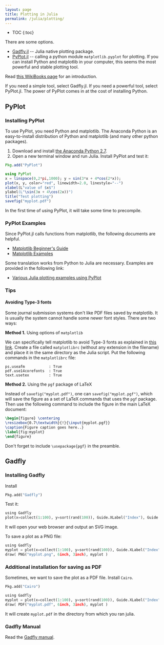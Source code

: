 ```yaml
---
layout: page
title: Plotting in Julia
permalink: /julia/plotting/
---
```


* TOC
{:toc}


There are some options.

- [Gadfly.jl](https://github.com/dcjones/Gadfly.jl) -- Julia native plotting package.
- [PyPlot.jl](https://github.com/stevengj/PyPlot.jl) -- calling a python module `matplotlib.pyplot` for plotting. If you can install Python and matplotlib in your computer, this seems the most powerful and stable plotting tool.

Read [this WikiBooks page](https://en.wikibooks.org/wiki/Introducing_Julia/Plotting) for an introduction.

If you need a simple tool, select Gadfly.jl. If you need a powerful tool, select PyPlot.jl. The power of PyPlot comes in at the cost of installing Python.

## PyPlot

### Installing PyPlot

To use PyPlot, you need Python and matplotlib. The Anaconda Python is an easy-to-install distribution of Python and matplotlib (and many other python packages).

1. Download and install [the Anaconda Python 2.7](https://www.continuum.io/downloads).
2. Open a new terminal window and run Julia. Install PyPlot and test it:

~~~ julia
Pkg.add("PyPlot")

using PyPlot
x = linspace(0,2*pi,1000); y = sin(3*x + 4*cos(2*x));
plot(x, y, color="red", linewidth=2.0, linestyle="--")
xlabel(L"value of $x$")
ylabel(L"\sin(3x + 4\cos(2x))")
title("Test plotting")
savefig("myplot.pdf")
~~~

In the first time of using PyPlot, it will take some time to precompile.

### PyPlot Examples

Since PyPlot.jl calls functions from matplotlib, the following documents are helpful.

- [Matplotlib Beginner's Guide](http://matplotlib.org/users/beginner.html)
- [Matplotlib Examples](http://matplotlib.org/examples/index.html)

Some translation works from Python to Julia are necessary. Examples are provided in the following link:

- [Various Julia plotting examples using PyPlot](https://gist.github.com/gizmaa/7214002)

### Tips


#### Avoiding Type-3 fonts

Some journal submission systems don't like PDF files saved by matplotlib. It is usually the system cannot handle some newer font styles. There are two ways:

**Method 1.** Using options of `matplotlib`

We can specifically tell matplotlib to avoid Type-3 fonts as explained in [this link](http://nerdjusttyped.blogspot.com/2010/07/type-1-fonts-and-matplotlib-figures.html). Create a file called `matplotlibrc` (without any extension in the filename) and place it in the same directory as the Julia script. Put the following commands in the `matplotlibrc` file:

~~~
ps.useafm           : True
pdf.use14corefonts  : True
text.usetex         : True
~~~

**Method 2.** Using the `pgf` package of LaTeX

Instead of `savefig("myplot.pdf")`, one can `savefig("myplot.pgf")`, which will save the figure as a set of LaTeX commands that uses the `pgf` package. Then use the following command to include the figure in the main LaTeX document:

~~~ latex
\begin{figure} \centering
\resizebox{0.7\textwidth}{!}{\input{myplot.pgf}}
\caption{Figure caption goes here..}
\label{fig:myplot}
\end{figure}
~~~

Don't forget to include `\usepackage{pgf}` in the preamble.


## Gadfly

### Installing Gadfly

Install

~~~ python
Pkg.add("Gadfly")
~~~

Test it:

~~~ python
using Gadfly
plot(x=collect(1:100), y=sort(rand(100)), Guide.XLabel("Index"), Guide.YLabel("Step"))
~~~

It will open your web browser and output an SVG image.

To save a plot as a PNG file:

~~~ python
using Gadfly
myplot = plot(x=collect(1:100), y=sort(rand(100)), Guide.XLabel("Index"), Guide.YLabel("Step"))
draw( PNG("myplot.png", 6inch, 3inch), myplot )
~~~

### Additional installation for saving as PDF

Sometimes, we want to save the plot as a PDF file. Install `Cairo`.

~~~ python
Pkg.add("Cairo")
~~~


~~~ python
using Gadfly
myplot = plot(x=collect(1:100), y=sort(rand(100)), Guide.XLabel("Index"), Guide.YLabel("Step"))
draw( PDF("myplot.pdf", 6inch, 3inch), myplot )
~~~

It will create `myplot.pdf` in the directory from which you ran julia.

### Gadfly Manual

Read the [Gadfly manual](http://gadflyjl.org/).


<!--
If Cairo does not install properly, try the following:
**(NOTE: This may not work for your system. I tested this with my Mac OS X machine, but it may not work for you.)**

In the julia prompt:

~~~julia
Pkg.add("Homebrew")
using Homebrew
Homebrew.rm("glib")
Homebrew.add("glib")
Homebrew.rm("libpng")
Homebrew.add("libpng")
Homebrew.rm("cairo")
Homebrew.add("cairo")
Homebrew.rm("pango")
Homebrew.add("pango")
Pkg.add("Cairo")
~~~

Then, close your current julia and reopen julia. -->
